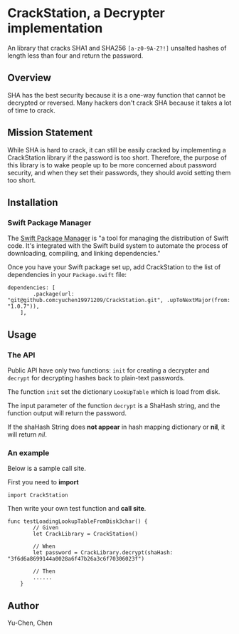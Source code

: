 # CrackStation, a Decrypter implementation
An library that cracks SHA1 and SHA256 `[a-z0-9A-Z?!]` unsalted hashes of length less than four and return the password.

## Overview
SHA has the best security because it is a one-way function that cannot be decrypted or reversed. Many hackers don't crack SHA because it takes a lot of time to crack. 

## Mission Statement
While SHA is hard to crack, it can still be easily cracked by implementing a CrackStation library if the password is too short. Therefore, the purpose of this library is to wake people up to be more concerned about password security, and when they set their passwords, they should avoid setting them too short.


## Installation
### Swift Package Manager
The [Swift Package Manager](https://www.swift.org/package-manager) is "a tool for managing the distribution of Swift code. It's integrated with the Swift build system to automate the process of downloading, compiling, and linking dependencies."

Once you have your Swift package set up, add CrackStation to the list of dependencies in your `Package.swift` file:

```
dependencies: [
        .package(url: "git@github.com:yuchen19971209/CrackStation.git", .upToNextMajor(from: "1.0.7")),
    ],
```

## Usage
### The API
Public API have only two functions: `init` for creating a decrypter and `decrypt` for decrypting hashes back to plain-text passwords. 

The function `init` set the dictionary `LookUpTable` which is load from disk. 

The input parameter of the function `decrypt` is a ShaHash string, and the function output will return the password.

If the shaHash String does **not appear** in hash mapping dictionary or **nil**, it will return *nil*.

### An example
Below is a sample call site.

First you need to **import**

```
import CrackStation
```

Then write your own test function and **call site**.
```
func testLoadingLookupTableFromDisk3char() {
        // Given
        let CrackLibrary = CrackStation()
        
        // When
        let password = CrackLibrary.decrypt(shaHash: "3f6d6a8699144a0028a6f47b26a3c6f70306023f")

        // Then
        ......
    }
```

## Author
Yu-Chen, Chen


